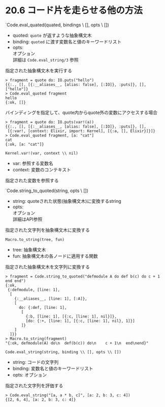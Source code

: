 # 20.6 コード片を走らせる他の方法

`Code.eval_quated(quated, bindings \\ [], opts \\ [])
- quoted: `quote` が返すような抽象構文木
- binding: `quoted` に渡す変数名と値のキーワードリスト
- opts:  
    オプション  
    詳細は `Code.eval_string/3` 参照

指定された抽象構文木を実行する

```
> fragment = quote do: IO.puts("hello")
{{:., [], [{:__aliases__, [alias: false], [:IO]}, :puts]}, [], ["hello"]}
> Code.eval_quoted fragment
hello
{:ok, []}
```

バインディングを指定して、quote内からquote外の変数にアクセスする場合

```
> fragment = quote do: IO.puts(var!(a))
{{:., [], [{:__aliases__, [alias: false], [:IO]}, :puts]}, [],
 [{:var!, [context: Elixir, import: Kernel], [{:a, [], Elixir}]}]}
> Code.eval_quoted fragment, [a: "cat"]
cat
{:ok, [a: "cat"]}
```

`Kernel.var!(var, context \\ nil)`
- var: 参照する変数名
- context: 変数のコンテキスト

指定された変数を参照する

`Code.string_to_quoted(string, opts \\ [])
- string: quoteされた状態(抽象構文木)に変換するstring
- opts:  
    オプション  
    詳細はAPI参照

指定された文字列を抽象構文木に変換する

`Macro.to_string(tree, fun)`
- tree: 抽象構文木
- fun: 抽象構文木の各ノードに適用する関数

指定された抽象構文木を文字列に変換する

```
> fragment = Code.string_to_quoted("defmodule A do def b(c) do c + 1 end end")
{:ok,
 {:defmodule, [line: 1],
  [
    {:__aliases__, [line: 1], [:A]},
    [
      do: {:def, [line: 1],
       [
         {:b, [line: 1], [{:c, [line: 1], nil}]},
         [do: {:+, [line: 1], [{:c, [line: 1], nil}, 1]}]
       ]}
    ]
  ]}}
> Macro.to_string(fragment)
"{:ok, defmodule(A) do\n  def(b(c)) do\n    c + 1\n  end\nend}"
```

`Code.eval_string(string, binding \\ [], opts \\ [])`
- string: コードの文字列
- binding: 変数名と値のキーワードリスト
- opts: オプション

指定された文字列を評価する

```
> Code.eval_string("[a, a * b, c]", [a: 2, b: 3, c: 4])
{[2, 6, 4], [a: 2, b: 3, c: 4]}
```

